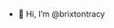 - 👋 Hi, I’m @brixtontracy

<!---
brixtontracy/brixtontracy is a ✨ special ✨ repository because its `README.md` (this file) appears on your GitHub profile.
You can click the Preview link to take a look at your changes.
--->
